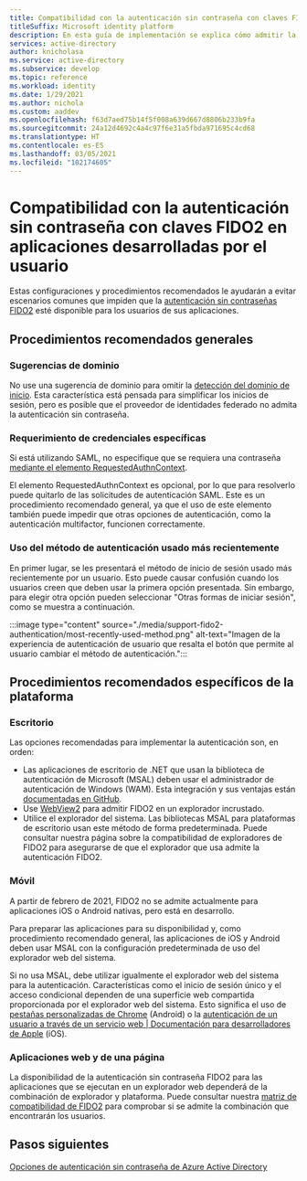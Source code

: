 ```yaml
---
title: Compatibilidad con la autenticación sin contraseña con claves FIDO2 en aplicaciones desarrolladas por el usuario | Azure
titleSuffix: Microsoft identity platform
description: En esta guía de implementación se explica cómo admitir la autenticación sin contraseña con claves de seguridad FIDO2 en aplicaciones desarrolladas por el usuario.
services: active-directory
author: knicholasa
ms.service: active-directory
ms.subservice: develop
ms.topic: reference
ms.workload: identity
ms.date: 1/29/2021
ms.author: nichola
ms.custom: aaddev
ms.openlocfilehash: f63d7aed75b14f5f008a639d667d8806b233b9fa
ms.sourcegitcommit: 24a12d4692c4a4c97f6e31a5fbda971695c4cd68
ms.translationtype: HT
ms.contentlocale: es-ES
ms.lasthandoff: 03/05/2021
ms.locfileid: "102174605"
---
```

# <a name="support-passwordless-authentication-with-fido2-keys-in-apps-you-develop"></a>Compatibilidad con la autenticación sin contraseña con claves FIDO2 en aplicaciones desarrolladas por el usuario

Estas configuraciones y procedimientos recomendados le ayudarán a evitar escenarios comunes que impiden que la [autenticación sin contraseñas FIDO2](../../active-directory/authentication/concept-authentication-passwordless.md) esté disponible para los usuarios de sus aplicaciones.

## <a name="general-best-practices"></a>Procedimientos recomendados generales

### <a name="domain-hints"></a>Sugerencias de dominio

No use una sugerencia de dominio para omitir la [detección del dominio de inicio](../../active-directory/manage-apps/configure-authentication-for-federated-users-portal.md). Esta característica está pensada para simplificar los inicios de sesión, pero es posible que el proveedor de identidades federado no admita la autenticación sin contraseña.

### <a name="requiring-specific-credentials"></a>Requerimiento de credenciales específicas

Si está utilizando SAML, no especifique que se requiera una contraseña [mediante el elemento RequestedAuthnContext](single-sign-on-saml-protocol.md#requestauthncontext).

El elemento RequestedAuthnContext es opcional, por lo que para resolverlo puede quitarlo de las solicitudes de autenticación SAML. Este es un procedimiento recomendado general, ya que el uso de este elemento también puede impedir que otras opciones de autenticación, como la autenticación multifactor, funcionen correctamente.

### <a name="using-the-most-recently-used-authentication-method"></a>Uso del método de autenticación usado más recientemente

En primer lugar, se les presentará el método de inicio de sesión usado más recientemente por un usuario. Esto puede causar confusión cuando los usuarios creen que deben usar la primera opción presentada. Sin embargo, para elegir otra opción pueden seleccionar "Otras formas de iniciar sesión", como se muestra a continuación.

:::image type="content" source="./media/support-fido2-authentication/most-recently-used-method.png" alt-text="Imagen de la experiencia de autenticación de usuario que resalta el botón que permite al usuario cambiar el método de autenticación.":::

## <a name="platform-specific-best-practices"></a>Procedimientos recomendados específicos de la plataforma

### <a name="desktop"></a>Escritorio

Las opciones recomendadas para implementar la autenticación son, en orden:

- Las aplicaciones de escritorio de .NET que usan la biblioteca de autenticación de Microsoft (MSAL) deben usar el administrador de autenticación de Windows (WAM). Esta integración y sus ventajas están [documentadas en GitHub](https://github.com/AzureAD/microsoft-authentication-library-for-dotnet/wiki/wam).
- Use [WebView2](/microsoft-edge/webview2/) para admitir FIDO2 en un explorador incrustado.
- Utilice el explorador del sistema. Las bibliotecas MSAL para plataformas de escritorio usan este método de forma predeterminada. Puede consultar nuestra página sobre la compatibilidad de exploradores de FIDO2 para asegurarse de que el explorador que usa admite la autenticación FIDO2.

### <a name="mobile"></a>Móvil

A partir de febrero de 2021, FIDO2 no se admite actualmente para aplicaciones iOS o Android nativas, pero está en desarrollo.

Para preparar las aplicaciones para su disponibilidad y, como procedimiento recomendado general, las aplicaciones de iOS y Android deben usar MSAL con la configuración predeterminada de uso del explorador web del sistema.

Si no usa MSAL, debe utilizar igualmente el explorador web del sistema para la autenticación. Características como el inicio de sesión único y el acceso condicional dependen de una superficie web compartida proporcionada por el explorador web del sistema. Esto significa el uso de [pestañas personalizadas de Chrome](https://developer.chrome.com/docs/multidevice/android/customtabs/) (Android) o la [autenticación de un usuario a través de un servicio web | Documentación para desarrolladores de Apple](https://developer.apple.com/documentation/authenticationservices/authenticating_a_user_through_a_web_service) (iOS).

### <a name="web-and-single-page-apps"></a>Aplicaciones web y de una página

La disponibilidad de la autenticación sin contraseña FIDO2 para las aplicaciones que se ejecutan en un explorador web dependerá de la combinación de explorador y plataforma. Puede consultar nuestra [matriz de compatibilidad de FIDO2](../authentication/fido2-compatibility.md) para comprobar si se admite la combinación que encontrarán los usuarios.

## <a name="next-steps"></a>Pasos siguientes

[Opciones de autenticación sin contraseña de Azure Active Directory](../../active-directory/authentication/concept-authentication-passwordless.md)